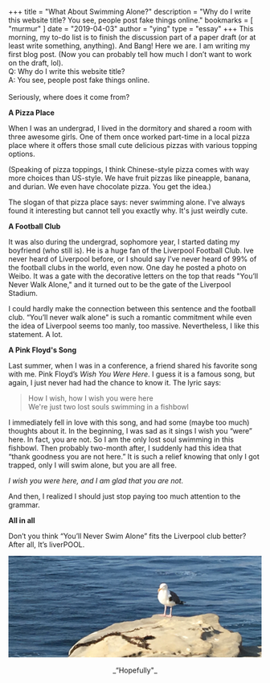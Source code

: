 +++
title = "What About Swimming Alone?"
description = "Why do I write this website title?  You see, people post fake things online."
bookmarks = [
"murmur"
]
date = "2019-04-03"
author = "ying"
type = "essay"
+++
This morning, my to-do list is to finish the discussion part of a paper draft (or at least write something, anything). And Bang! Here we are. I am writing my first blog post. (Now you can probably tell how much I don’t want to work on the draft, lol). 
<br/>
Q: Why do I write this website title? <br/>
A: You see, people post fake things online.
<br/>  
Seriously, where does it come from?

<!--more--> 

**A Pizza Place**

When I was an undergrad, I lived in the dormitory and shared a room with three awesome girls. One of them once worked part-time in a local pizza place where it offers those small cute delicious pizzas with various topping options.

(Speaking of pizza toppings, I think Chinese-style pizza comes with way more choices than US-style. We have fruit pizzas like pineapple, banana, and durian. We even have chocolate pizza. You get the idea.)

The slogan of that pizza place says: never swimming alone. I've always found it interesting but cannot tell you exactly why. It's just weirdly cute.
<br/>

**A Football Club**

It was also during the undergrad, sophomore year, I started dating my boyfriend (who still is). He is a huge fan of the Liverpool Football Club. Ive never heard of Liverpool before, or I should say I’ve never heard of 99% of the football clubs in the world, even now. One day he posted a photo on Weibo. It was a gate with the decorative letters on the top that reads "You’ll Never Walk Alone," and it turned out to be the gate of the Liverpool Stadium.

I could hardly make the connection between this sentence and the football club. “You’ll never walk alone" is such a romantic commitment while even the idea of Liverpool seems too manly, too massive. Nevertheless, I like this statement. A lot.
<br/>

**A Pink Floyd's Song**

Last summer, when I was in a conference, a friend shared his favorite song with me. Pink Floyd’s _Wish You Were Here_. I guess it is a famous song, but again, I just never had had the chance to know it. The lyric says:

> How I wish, how I wish you were here <br/>
> We're just two lost souls swimming in a fishbowl

I immediately fell in love with this song, and had some (maybe too much) thoughts about it. In the beginning, I was sad as it sings I wish you “were” here. In fact, you are not. So I am the only lost soul swimming in this fishbowl. Then probably two-month after, I suddenly had this idea that “thank goodness you are not here.” It is such a relief knowing that only I got trapped, only I will swim alone, but you are all free.

_I wish you were here, and I am glad that you are not._

And then, I realized I should just stop paying too much attention to the grammar.
<br/>

**All in all**

Don’t you think “You’ll Never Swim Alone” fits the Liverpool club better? After all, It’s liverPOOL.

![In the end, there is only one bird][image-2]
<center>_“Hopefully"_</center>

[image-1]:	https://raw.githubusercontent.com/wpix/solid-pipix/master/photos/beach-birds-2.jpeg
[image-2]:	https://raw.githubusercontent.com/wpix/solid-pipix/master/photos/beach-birds-1.jpeg
